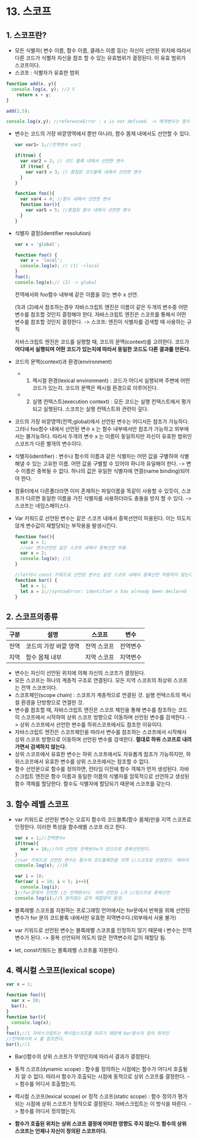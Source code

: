# 13. 스코프

## 1. 스코프란?

* 모든 식별자( 변수 이름, 함수 이름, 클래스 이름 등)는 자신이 선언된 위치에 따라서 다른 코드가 식별자 자신을 참조 할 수 있는 유효범위가 결정된다. 이 유효 범위가 스코프이다.
* 스코프 : 식별자가 유효한 범위

```javascript
function add(x, y){
  console.log(x, y); //2 5
	return x + y;
}

add(2,5);

console.log(x,y); //referenceError : x is not defined. -> 매개변수는 함수 몸체 내부에서만 참조할 수 있다.-> 매개변수의 스코프(유효범위)는 함수 몸체 내부이다.
```

* 변수는 코드의 가장 바깥영역에서 뿐만 아니라, 함수 몸체 내에서도 선언할 수 있다. 

  ```javascript
  var var1= 1;//전역변수 var1
  
  if(true) {
    var var2 = 2; // 코드 블록 내에서 선언한 변수
    if (true) {
      var var3 = 3; // 중첩된 코드블록 내에서 선언한 변수
    }
  }
  
  function foo(){
    var var4 = 4; //함수 내에서 선언한 변수
    function bar(){
      var var5 = 5; //중첩된 함수 내에서 선언한 변수
    }
  }
  ```

* 식별자 결정(identifier resolution)

  ```javascript
  var x = 'global';
  
  function foo() {
    var x = 'local';
    console.log(x); // (1) ->local
  }
  foo();
  console.log(x);// (2) -> global
  ```

  전역에서와 foo함수 내부에 같은 이름을 갖는 변수 x 선언.

  (1)과 (2)에서 참조하는경우 자바스크립트 엔진은 이름이 같은 두개의 변수중 어떤 변수를 참조할 것인지 결정해야 한다. 자바스크립트 엔진은 스코프를 통해서 어떤 변수를 참조할 것인지 결정한다. -> 스코프: 엔진이 식별자를 검색할 때 사용하는 규칙

  자바스크립트 엔진은 코드를 실행할 때, 코드의 문맥(context)를 고려한다. 코드가 **어디에서** **실행되며** **어떤 코드가 있는지에 따라서 동일한 코드도 다른 결과를 만든다.**

* 코드의 문맥(context)과 환경(environment)

  * 1) 렉시컬 환경(lexical environment) : 코드가 어디서 실행되며 주변에 어떤 코드가 있는지. 코드의 문맥은 렉시컬 환경으로 이루어진다.
  * 2) 실행 컨텍스트(execution context) : 모든 코드는 실행 컨텍스트에서 평가되고 실행된다. 스코프는 실행 컨텍스트와 관련이 깊다.

* 코드의 가장 바깥영역(전역;global)에서 선언된 변수는 어디서든 참조가 가능하다. 그러나 foo함수 내에서 선언된 변수 x 는 함수 내부에서만 참조가 가능하고 외부에서는 불가능하다. 따라서 두개의 변수 x 는 이름이 동일하지만 자신이 유효한 범위인 스코프가 다른 별개의 변수이다.

* 식별자(identifier) : 변수나 함수의 이름과 같은 식별자는 어떤 값을 구별하여 식별해낼 수 있는 고유한 이름. 어떤 값을 구별할 수 있어야 하니까 유일해야 한다. -> 변수 이름은 중복될 수 없다. 하나의 값은 유일한 식별자에 연결(name binding)되어야 한다.

* 컴퓨터에서 다른폴더라면 이미 존재하는 파일이름을 똑같이 사용할 수 있듯이, 스코프가 다르면 동일한 이름을 가진 식별자를 사용하더라도 충돌을 방지 할 수 있다. -> 스코프는 네임스페이스다.

* Var 키워드로 선언된 변수는 같은 스코프 내에서 중복선언이 허용된다. 이는 의도치 않게 변수값이 재할당되는 부작용을 발생시킨다.

  ```javascript
  function foo(){
    var x = 1; 
    //var 변수선언은 같은 스코프 내에서 중복선언 허용.
    var x = 2;
    console.log(x); //2
  }
  
  //let이나 const 키워드로 선언된 변수는 같은 스코프 내에서 중복선언 허용하지 않는다.
  function bar() {
    let x = 1;
    let x = 2;//syntaxError: identifier x has already been declared
  }
  ```

## 2. 스코프의종류

| 구분 | 설명                  | 스코프      | 변수     |
| ---- | --------------------- | ----------- | -------- |
| 전역 | 코드의 가장 바깥 영역 | 전역 스코프 | 전역변수 |
| 지역 | 함수 몸체 내부        | 지역 스코프 | 지역변수 |

* 변수는 자신이 선언된 위치에 의해 자신의 스코프가 결정된다.
* 모든 스코프는 하나의 계층적 구조로 연결된다. 모든 지역 스코프의 최상위 스코프는 전역 스코프이다. 
* 스코프체인(scope chain) : 스코프가 계층적으로 연결된 것. 실행 컨텍스트의 렉시컬 환경을 단방향으로 연결한 것.
* 변수를 참조할 때, 자바스크립트 엔진은 스코프 체인을 통해 변수를 참조하는 코드의 스코프에서 시작하여 상위 스코프 방향으로 이동하며 선언된 변수를 검색한다. -> 상위 스코프에서 선언한 변수를 하위스코프에서도 참조한 이유이다.
* 자바스크립트 엔진은 스코프체인을 따라서 변수를 참조하는 스코프에서 시작해서 상위 스코프 방향으로 이동하며 선언된 변수를 검색한다. **절대로 하위 스코프로 내려가면서 검색하지 않는다.**
* 상위 스코프에서 유효한 변수는 하위 스코프에서도 자유롭게 참조가 가능하지만, 하위스코프에서 유효한 변수를 상위 스코프에서는 참조할 수 없다.
* 함수 선언문으로 함수를 정의하면, 런타임 이전에 함수 객체가 먼저 생성된다. 자바스크립트 엔진은 함수 이름과 동일한 이름의 식별자를 암묵적으로 선언하고 생성된 함수 객체를 할당한다. 함수도 식별자에 할당되기 때문에 스코프를 갖는다. 

## 3. 함수 레벨 스코프

* var 키워드로 선언된 변수는 오로지 함수의 코드블록(함수 몸체)만을 지역 스코프로 인정한다. 이러한 특성을 함수레벨 스코프 라고 한다.

  ```javascript
  var x = 1;//전역변수x
  if(true){
    var x = 10;//이미 선언된 전역변수x가 있으므로 중복선언된다.
  }
  //var 키워드로 선언된 변수는 함수의 코드블록만을 지역 //스코프로 인정한다. 따라서 새로 if문내에서 선언 할당한 변수 x도 전역변수로 취급된다.
  console.log(x); //10
  ```

  ```javascript
  var i = 10;
  for(var i = 10; i < 5; i++){
    console.log(i);
  }//for문에서 선언한 i는 전역변수다. 이미 선언된 i가 //있으므로 중복선언
  console.log(i);//5 원치않는 값의 재할당이 발생.
  ```

* 블록레벨 스코프를 지원하는 프로그래밍 언어에서는 for문에서 반복을 위해 선언된 변수가 for 문의 코드블록 내에서만 유효한 지역변수다.(외부에서 사용 불가) 

* var 키워드로 선언된 변수는 블록레벨 스코프를 인정하지 않기 때문에 i 변수는 전역변수가 된다. -> 중복 선언되어 의도치 않은 전역변수의 값이 재할당 됨.

* let, const키워드는 블록레벨 스코프를 지원한다.

## 4. 렉시컬 스코프(lexical scope)

```javascript
var x = 1;

function foo(){
  var x = 10;
  bar();
}
function bar(){
  console.log(x);
}
foo();//1 자바스크립트는 렉시컬스코프를 따르기 때문에 bar함수의 정의 위치인
//전역에서의 x 를 참조한다.
bar();//1
```

* Bar()함수의 상위 스코프가 무엇인지에 따라서 결과가 결정된다.

* 동적 스코프(dynamic scope) : 함수를 정의하는 시점에는 함수가 어디서 호출될지 알 수 없다. 따라서 함수가 호출되는 시점에 동적으로 상위 스코프를 결정한다. -> 함수를 어디서 호출했는지.

* 렉시컬 스코프(lexical scope) or 정적 스코프(static scope) : 함수 정의가 평가되는 시점에 상위 스코프가 정적으로 결정된다. 자바스크립트는 이 방식을 따른다. -> 함수를 어디서 정의했는지.

* **함수가 호출된 위치는 상위 스코프 결정에 어떠한 영향도 주지 않는다. 함수의 상위 스코프는 언제나 자신이 정의된 스코프이다.**

  

